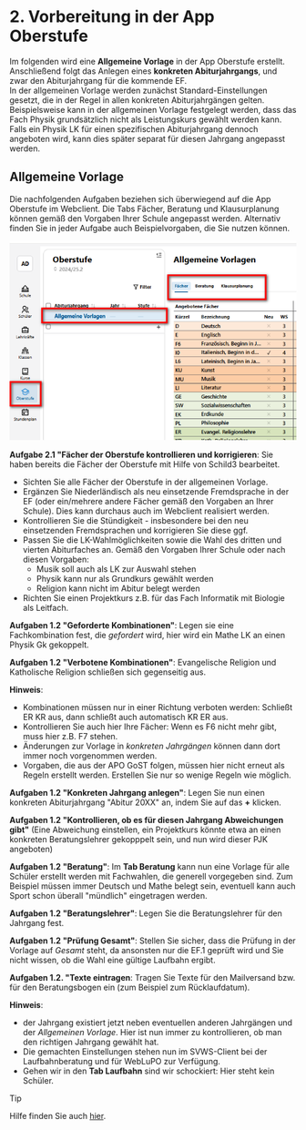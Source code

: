 # 2. Vorbereitung in der App Oberstufe

Im folgenden wird eine **Allgemeine Vorlage** in der App Oberstufe erstellt. Anschließend folgt das Anlegen eines **konkreten Abiturjahrgangs**, und zwar den Abiturjahrgang für die kommende EF.  
In der allgemeinen Vorlage werden zunächst Standard-Einstellungen gesetzt, die in der Regel in allen konkreten Abiturjahrgängen gelten. Beispielsweise kann in der allgemeinen Vorlage festgelegt werden, dass das Fach Physik grundsätzlich nicht als Leistungskurs gewählt werden kann. Falls ein Physik LK für einen spezifischen Abiturjahrgang dennoch angeboten wird, kann dies später separat für diesen Jahrgang angepasst werden. 




## Allgemeine Vorlage

Die nachfolgenden Aufgaben beziehen sich überwiegend auf die App Oberstufe im Webclient. Die Tabs Fächer, Beratung und Klausurplanung können gemäß den Vorgaben Ihrer Schule angepasst werden. Alternativ finden Sie in jeder Aufgabe auch Beispielvorgaben, die Sie nutzen können. 

![Allgemeine Vorlage](./graphics/gost_modul1_grundlagen_ef_allgVorlage.png)  
  

**Aufgabe 2.1 "Fächer der Oberstufe kontrollieren und korrigieren**:
Sie haben bereits die Fächer der Oberstufe mit Hilfe von Schild3 bearbeitet. 
+ Sichten Sie alle Fächer der Oberstufe in der allgemeinen Vorlage.
+ Ergänzen Sie Niederländisch als neu einsetzende Fremdsprache in der EF (oder ein/mehrere andere Fächer gemäß den Vorgaben an Ihrer Schule). Dies kann durchaus auch im Webclient realisiert werden.
+ Kontrollieren Sie die Stündigkeit - insbesondere bei den neu einsetzenden Fremdsprachen und korrigieren Sie diese ggf. 
+ Passen Sie die LK-Wahlmöglichkeiten sowie die Wahl des dritten und vierten Abiturfaches an. Gemäß den Vorgaben Ihrer Schule oder nach diesen Vorgaben:  
  + Musik soll auch als LK zur Auswahl stehen  
  + Physik kann nur als Grundkurs gewählt werden
  + Religion kann nicht im Abitur belegt werden
+ Richten Sie einen Projektkurs z.B. für das Fach Informatik mit Biologie als Leitfach. 



**Aufgaben 1.2 "Geforderte Kombinationen"**: Legen sie eine Fachkombination fest, die *gefordert* wird, hier wird ein Mathe LK an einen Physik Gk gekoppelt.

**Aufgaben 1.2 "Verbotene Kombinationen"**: Evangelische Religion und Katholische Religion schließen sich gegenseitig aus.

**Hinweis**: 
* Kombinationen müssen nur in einer Richtung verboten werden: Schließt ER KR aus, dann schließt auch automatisch KR ER aus.
* Kontrollieren Sie auch hier Ihre Fächer: Wenn es F6 nicht mehr gibt, muss hier z.B. F7 stehen.
* Änderungen zur Vorlage in *konkreten Jahrgängen* können dann dort immer noch vorgenommen werden.
* Vorgaben, die aus der APO GoST folgen, müssen hier nicht erneut als Regeln erstellt werden. Erstellen Sie nur so wenige Regeln wie möglich.

**Aufgaben 1.2 "Konkreten Jahrgang anlegen"**: Legen Sie nun einen konkreten Abiturjahrgang "Abitur 20XX" an, indem Sie auf das **+** klicken.

**Aufgaben 1.2 "Kontrollieren, ob es für diesen Jahrgang Abweichungen gibt"** (Eine Abweichung einstellen, ein Projektkurs könnte etwa an einen konkreten Beratungslehrer gekopppelt sein, und nun wird dieser PJK angeboten)

**Aufgaben 1.2 "Beratung"**: Im **Tab Beratung** kann nun eine Vorlage für alle Schüler erstellt werden mit Fachwahlen, die generell vorgegeben sind. Zum Beispiel müssen immer Deutsch und Mathe belegt sein, eventuell kann auch Sport schon überall "mündlich" eingetragen werden.

**Aufgaben 1.2 "Beratungslehrer"**: Legen Sie die Beratungslehrer für den Jahrgang fest.

**Aufgaben 1.2 "Prüfung Gesamt"**: Stellen Sie sicher, dass die Prüfung in der Vorlage auf *Gesamt* steht, da ansonsten nur die EF.1 geprüft wird und Sie nicht wissen, ob die Wahl eine gültige Laufbahn ergibt.

**Aufgaben 1.2. "Texte eintragen**: Tragen Sie Texte für den Mailversand bzw. für den Beratungsbogen ein (zum Beispiel zum Rücklaufdatum).

**Hinweis**: 

* der Jahrgang existiert jetzt neben eventuellen anderen Jahrgängen und der *Allgemeinen Vorlage*. Hier ist nun immer zu kontrollieren, ob man den richtigen Jahrgang gewählt hat.
* Die gemachten Einstellungen stehen nun im SVWS-Client bei der Laufbahnberatung und für WebLuPO zur Verfügung.
* Gehen wir in den **Tab Laufbahn** sind wir schockiert: Hier steht kein Schüler.


> [!TIP] 
> Hilfe finden Sie auch [hier](https://help.svws-nrw.de/gost/beratung/).